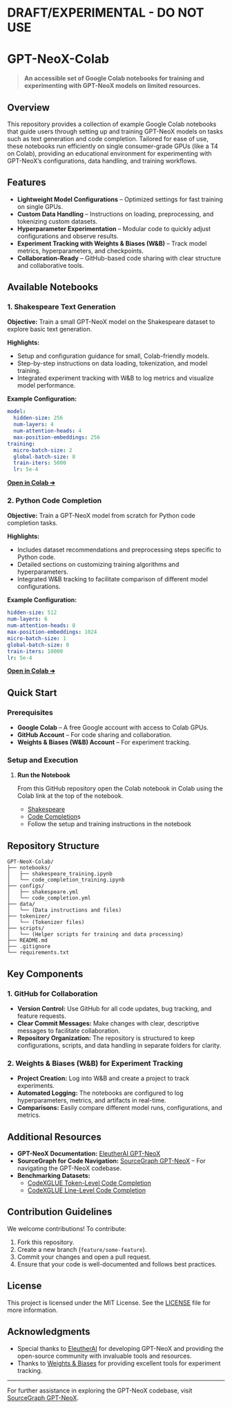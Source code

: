# DRAFT/EXPERIMENTAL - DO NOT USE

# GPT-NeoX-Colab

> **An accessible set of Google Colab notebooks for training and experimenting with GPT-NeoX models on limited resources.**


## Overview

This repository provides a collection of example Google Colab notebooks that guide users through setting up and training GPT-NeoX models on tasks such as text generation and code completion. Tailored for ease of use, these notebooks run efficiently on single consumer-grade GPUs (like a T4 on Colab), providing an educational environment for experimenting with GPT-NeoX’s configurations, data handling, and training workflows.

## Features

- **Lightweight Model Configurations** – Optimized settings for fast training on single GPUs.
- **Custom Data Handling** – Instructions on loading, preprocessing, and tokenizing custom datasets.
- **Hyperparameter Experimentation** – Modular code to quickly adjust configurations and observe results.
- **Experiment Tracking with Weights & Biases (W&B)** – Track model metrics, hyperparameters, and checkpoints.
- **Collaboration-Ready** – GitHub-based code sharing with clear structure and collaborative tools.

## Available Notebooks

### 1. Shakespeare Text Generation

**Objective:** Train a small GPT-NeoX model on the Shakespeare dataset to explore basic text generation.

**Highlights:**
- Setup and configuration guidance for small, Colab-friendly models.
- Step-by-step instructions on data loading, tokenization, and model training.
- Integrated experiment tracking with W&B to log metrics and visualize model performance.

**Example Configuration:**
```yaml
model:
  hidden-size: 256
  num-layers: 4
  num-attention-heads: 4
  max-position-embeddings: 256
training:
  micro-batch-size: 2
  global-batch-size: 8
  train-iters: 5000
  lr: 5e-4
```

[**Open in Colab ➔**](link_to_shakespeare_notebook)

### 2. Python Code Completion

**Objective:** Train a GPT-NeoX model from scratch for Python code completion tasks.

**Highlights:**
- Includes dataset recommendations and preprocessing steps specific to Python code.
- Detailed sections on customizing training algorithms and hyperparameters.
- Integrated W&B tracking to facilitate comparison of different model configurations.

**Example Configuration:**
```yaml
hidden-size: 512
num-layers: 6
num-attention-heads: 8
max-position-embeddings: 1024
micro-batch-size: 1
global-batch-size: 8
train-iters: 10000
lr: 5e-4
```

[**Open in Colab ➔**](link_to_code_completion_notebook)

## Quick Start

### Prerequisites
- **Google Colab** – A free Google account with access to Colab GPUs.
- **GitHub Account** – For code sharing and collaboration.
- **Weights & Biases (W&B) Account** – For experiment tracking.

### Setup and Execution

1. **Run the Notebook**  

   From this GitHub repository open the Colab notebook in Colab using the Colab link at the top of the notebook.
   - [Shakespeare](link_to_shakespeare_notebook) 
   - [Code Completion](link_to_code_completion_notebook)s
   - Follow the setup and training instructions in the notebook

## Repository Structure

```
GPT-NeoX-Colab/
├── notebooks/
│   ├── shakespeare_training.ipynb
│   └── code_completion_training.ipynb
├── configs/
│   ├── shakespeare.yml
│   └── code_completion.yml
├── data/
│   └── (Data instructions and files)
├── tokenizer/
│   └── (Tokenizer files)
├── scripts/
│   └── (Helper scripts for training and data processing)
├── README.md
├── .gitignore
└── requirements.txt
```

## Key Components

### 1. GitHub for Collaboration
- **Version Control:** Use GitHub for all code updates, bug tracking, and feature requests.
- **Clear Commit Messages:** Make changes with clear, descriptive messages to facilitate collaboration.
- **Repository Organization:** The repository is structured to keep configurations, scripts, and data handling in separate folders for clarity.

### 2. Weights & Biases (W&B) for Experiment Tracking
- **Project Creation:** Log into W&B and create a project to track experiments.
- **Automated Logging:** The notebooks are configured to log hyperparameters, metrics, and artifacts in real-time.
- **Comparisons:** Easily compare different model runs, configurations, and metrics.

## Additional Resources

- **GPT-NeoX Documentation:** [EleutherAI GPT-NeoX](https://github.com/EleutherAI/gpt-neox)
- **SourceGraph for Code Navigation:** [SourceGraph GPT-NeoX](https://sourcegraph.com/github.com/EleutherAI/gpt-neox) – For navigating the GPT-NeoX codebase.
- **Benchmarking Datasets:**  
  - [CodeXGLUE Token-Level Code Completion](https://github.com/microsoft/CodeXGLUE/tree/main/Code-Code/CodeCompletion-token)
  - [CodeXGLUE Line-Level Code Completion](https://github.com/microsoft/CodeXGLUE/tree/main/Code-Code/CodeCompletion-line)

## Contribution Guidelines

We welcome contributions! To contribute:

1. Fork this repository.
2. Create a new branch (`feature/some-feature`).
3. Commit your changes and open a pull request.
4. Ensure that your code is well-documented and follows best practices.

## License

This project is licensed under the MIT License. See the [LICENSE](LICENSE) file for more information.

## Acknowledgments

- Special thanks to [EleutherAI](https://www.eleuther.ai/) for developing GPT-NeoX and providing the open-source community with invaluable tools and resources.
- Thanks to [Weights & Biases](https://wandb.ai/) for providing excellent tools for experiment tracking.

--- 

For further assistance in exploring the GPT-NeoX codebase, visit [SourceGraph GPT-NeoX](https://sourcegraph.com/github.com/EleutherAI/gpt-neox).
